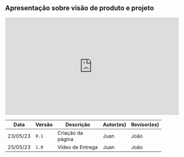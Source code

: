 ## Apresentação sobre visão de produto e projeto

<iframe width="560" height="315" src="https://www.youtube.com/embed/_iTkcNrRVmg" title="YouTube video player" frameborder="0" allow="accelerometer; autoplay; clipboard-write; encrypted-media; gyroscope; picture-in-picture; web-share" allowfullscreen></iframe>

Data | Versão | Descrição | Autor(es) | Revisor(es)
---- | ------ | --------- | ----- | ---------
23/05/23 | `0.1` | Criação da página | Juan | João
25/05/23 | `1.0` | Vídeo de Entrega | Juan | João

